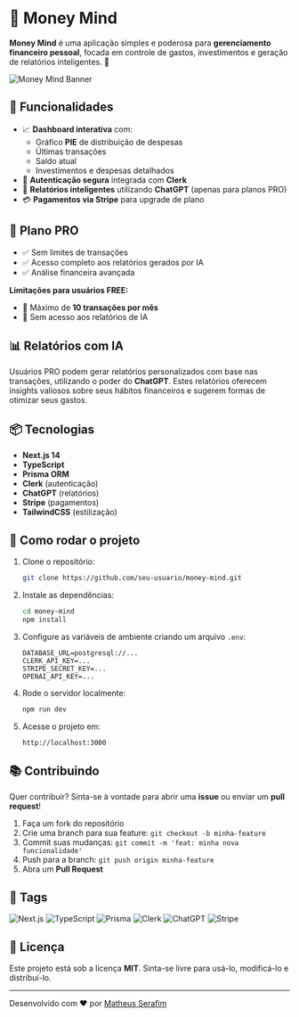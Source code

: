 # 💸 Money Mind

**Money Mind** é uma aplicação simples e poderosa para **gerenciamento financeiro pessoal**, focada em controle de gastos, investimentos e geração de relatórios inteligentes. 🚀

![Money Mind Banner](https://via.placeholder.com/1200x400.png?text=Money+Mind)

## 🧩 Funcionalidades

- 📈 **Dashboard interativa** com:
  - Gráfico **PIE** de distribuição de despesas
  - Últimas transações
  - Saldo atual
  - Investimentos e despesas detalhados
- 🔐 **Autenticação segura** integrada com **Clerk**
- 🤖 **Relatórios inteligentes** utilizando **ChatGPT** (apenas para planos PRO)
- 💳 **Pagamentos via Stripe** para upgrade de plano

## 🚀 Plano PRO

- ✅ Sem limites de transações
- ✅ Acesso completo aos relatórios gerados por IA
- ✅ Análise financeira avançada

**Limitações para usuários FREE:**

- 🚫 Máximo de **10 transações por mês**
- 🚫 Sem acesso aos relatórios de IA

## 📊 Relatórios com IA

Usuários PRO podem gerar relatórios personalizados com base nas transações, utilizando o poder do **ChatGPT**. Estes relatórios oferecem insights valiosos sobre seus hábitos financeiros e sugerem formas de otimizar seus gastos.

## 📦 Tecnologias

- **Next.js 14**
- **TypeScript**
- **Prisma ORM**
- **Clerk** (autenticação)
- **ChatGPT** (relatórios)
- **Stripe** (pagamentos)
- **TailwindCSS** (estilização)

## 🔧 Como rodar o projeto

1. Clone o repositório:

   ```bash
   git clone https://github.com/seu-usuario/money-mind.git
   ```

2. Instale as dependências:

   ```bash
   cd money-mind
   npm install
   ```

3. Configure as variáveis de ambiente criando um arquivo `.env`:

   ```plaintext
   DATABASE_URL=postgresql://...
   CLERK_API_KEY=...
   STRIPE_SECRET_KEY=...
   OPENAI_API_KEY=...
   ```

4. Rode o servidor localmente:

   ```bash
   npm run dev
   ```

5. Acesse o projeto em:
   ```
   http://localhost:3000
   ```

## 📚 Contribuindo

Quer contribuir? Sinta-se à vontade para abrir uma **issue** ou enviar um **pull request**!

1. Faça um fork do repositório
2. Crie uma branch para sua feature: `git checkout -b minha-feature`
3. Commit suas mudanças: `git commit -m 'feat: minha nova funcionalidade'`
4. Push para a branch: `git push origin minha-feature`
5. Abra um **Pull Request**

## 📄 Tags

![Next.js](https://img.shields.io/badge/Next.js-14-blue)
![TypeScript](https://img.shields.io/badge/TypeScript-4.5-blue)
![Prisma](https://img.shields.io/badge/Prisma-ORM-blue)
![Clerk](https://img.shields.io/badge/Clerk-Auth-green)
![ChatGPT](https://img.shields.io/badge/ChatGPT-AI-orange)
![Stripe](https://img.shields.io/badge/Stripe-Payments-purple)

## 📝 Licença

Este projeto está sob a licença **MIT**. Sinta-se livre para usá-lo, modificá-lo e distribuí-lo.

---

Desenvolvido com ❤️ por [Matheus Serafim](https://github.com/serafimmatheus)
